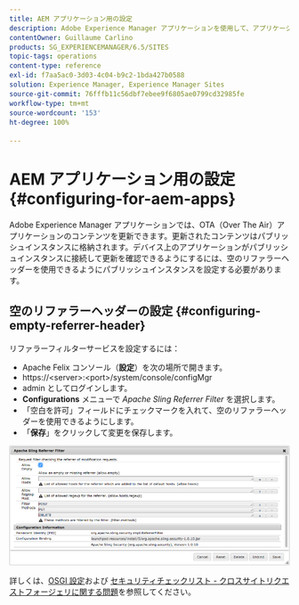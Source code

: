 ```yaml
---
title: AEM アプリケーション用の設定
description: Adobe Experience Manager アプリケーションを使用して、アプリケーション OTA （Over The Air）のコンテンツを更新する方法を説明します。
contentOwner: Guillaume Carlino
products: SG_EXPERIENCEMANAGER/6.5/SITES
topic-tags: operations
content-type: reference
exl-id: f7aa5ac0-3d03-4c04-b9c2-1bda427b0588
solution: Experience Manager, Experience Manager Sites
source-git-commit: 76fffb11c56dbf7ebee9f6805ae0799cd32985fe
workflow-type: tm+mt
source-wordcount: '153'
ht-degree: 100%

---
```


# AEM アプリケーション用の設定{#configuring-for-aem-apps}

Adobe Experience Manager アプリケーションでは、OTA（Over The Air）アプリケーションのコンテンツを更新できます。更新されたコンテンツはパブリッシュインスタンスに格納されます。デバイス上のアプリケーションがパブリッシュインスタンスに接続して更新を確認できるようにするには、空のリファラーヘッダーを使用できるようにパブリッシュインスタンスを設定する必要があります。

## 空のリファラーヘッダーの設定 {#configuring-empty-referrer-header}

リファラーフィルターサービスを設定するには：

* Apache Felix コンソール（**設定**）を次の場所で開きます。
* https://&lt;server>:&lt;port>/system/console/configMgr
* admin としてログインします。
* **Configurations** メニューで *Apache Sling Referrer Filter* を選択します。
* 「空白を許可」フィールドにチェックマークを入れて、空のリファラーヘッダーを使用できるようにします。
* 「**保存**」をクリックして変更を保存します。

![chlimage_1-58](assets/chlimage_1-58a.png)

詳しくは、[OSGI 設定](/help/sites-deploying/osgi-configuration-settings.md)および [セキュリティチェックリスト - クロスサイトリクエストフォージェリに関する問題](/help/sites-administering/security-checklist.md#protect-against-cross-site-request-forgery)を参照してください。
